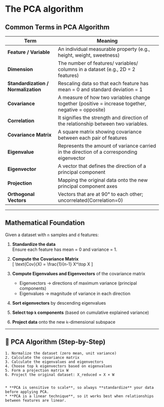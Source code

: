# The PCA algorithm



## Common Terms in PCA Algorithm

| Term                                          | Meaning                                                                                               |
| --------------------------------------------- | ----------------------------------------------------------------------------------------------------- |
| **Feature / Variable**                        | An individual measurable property (e.g., height, weight, sweetness)                                   |
| **Dimension**                                 | The number of features/ variables/ columns in a dataset (e.g., 2D = 2 features)                                           |
| **Standardization / Normalization**           | Rescaling data so that each feature has mean = 0 and standard deviation = 1                           |
| **Covariance**                                | A measure of how two variables change together (positive = increase together, negative = opposite)    |
| **Correlation**                         | It signifies the strength and direction of the relationship between two variables.                                      |
| **Covariance Matrix**                         | A square matrix showing covariance between each pair of features                                      |
| **Eigenvalue**                                | Represents the amount of variance carried in the direction of a corresponding eigenvector             |
| **Eigenvector**                               | A vector that defines the direction of a principal component                                          |
| **Projection**                                | Mapping the original data onto the new principal component axes                                       |
| **Orthogonal Vectors**                        | Vectors that are at 90° to each other; uncorrelated(Correlation=0)                                                   |

---


## Mathematical Foundation

Given a dataset with `n` samples and `d` features:

1. **Standardize the data**  
   Ensure each feature has mean = 0 and variance = 1.

2. **Compute the Covariance Matrix**  
   \[
   \text{Cov}(X) = \frac{1}{n-1} X^\top X
   \]

3. **Compute Eigenvalues and Eigenvectors** of the covariance matrix  
   - Eigenvectors → directions of maximum variance (principal components)  
   - Eigenvalues → magnitude of variance in each direction

4. **Sort eigenvectors** by descending eigenvalues

5. **Select top `k` components** (based on cumulative explained variance)

6. **Project data** onto the new `k`-dimensional subspace

---

## 🔢 PCA Algorithm (Step-by-Step)

```text
1. Normalize the dataset (zero mean, unit variance)
2. Calculate the covariance matrix
3. Calculate the eigenvalues and eigenvectors
4. Choose top k eigenvectors based on eigenvalues
5. Form a projection matrix W
6. Project the original dataset: X_reduced = X × W


* **PCA is sensitive to scale**, so always **standardize** your data before applying PCA.
* **PCA is a linear technique**, so it works best when relationships between features are linear.
